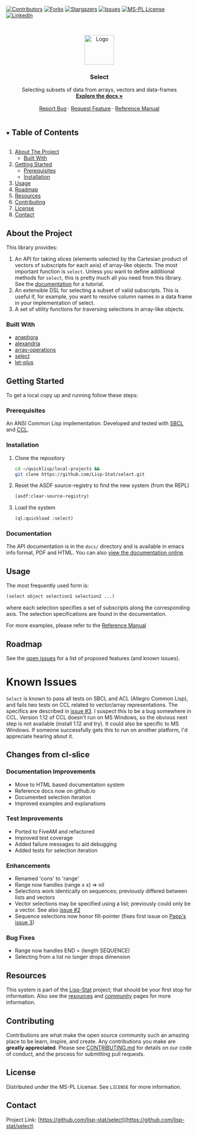 
<!-- PROJECT SHIELDS -->

[![Contributors][contributors-shield]][contributors-url]
[![Forks][forks-shield]][forks-url]
[![Stargazers][stars-shield]][stars-url]
[![Issues][issues-shield]][issues-url]
[![MS-PL License][license-shield]][license-url]
[![LinkedIn][linkedin-shield]][linkedin-url]



<!-- PROJECT LOGO -->
<br />
<p align="center">
  <a href="https://github.com/lisp-stat/select">
    <img src="http://www.lisp-stat.dev/images/stats-image.svg" alt="Logo" width="80" height="80">
  </a>

  <h3 align="center">Select</h3>

  <p align="center">
	Selecting subsets of data from arrays, vectors and data-frames
	<br />
    <a href="https://lisp-stat.dev/docs/tasks/select"><strong>Explore the docs »</strong></a>
    <br />
    <br />
    <a href="https://github.com/lisp-stat/select/issues">Report Bug</a>
    ·
    <a href="https://github.com/lisp-stat/select/issues">Request Feature</a>
    ·
	<a href="https://lisp-stat.github.io/select/">Reference Manual</a>
  </p>
</p>



<!-- TABLE OF CONTENTS -->
<details open="open">
  <summary><h2 style="display: inline-block">Table of Contents</h2></summary>
  <ol>
    <li>
      <a href="#about-the-project">About The Project</a>
      <ul>
        <li><a href="#built-with">Built With</a></li>
      </ul>
    </li>
    <li>
      <a href="#getting-started">Getting Started</a>
      <ul>
        <li><a href="#prerequisites">Prerequisites</a></li>
        <li><a href="#installation">Installation</a></li>
      </ul>
    </li>
    <li><a href="#usage">Usage</a></li>
    <li><a href="#roadmap">Roadmap</a></li>
	<li><a href="#resources">Resources</a></li>
    <li><a href="#contributing">Contributing</a></li>
    <li><a href="#license">License</a></li>
    <li><a href="#contact">Contact</a></li>
  </ol>
</details>



<!-- ABOUT THE PROJECT -->
## About the Project

This library provides:

1. An API for taking slices (elements selected by the Cartesian product of vectors of subscripts for each axis) of array-like objects. The most important function is `select`. Unless you want to define additional methods for `select`, this is pretty much all you need from this library. See the [documentation](https://lisp-stat.dev/docs/tasks/select/) for a tutorial.
2. An extensible DSL for selecting a subset of valid subscripts. This is useful if, for example, you want to resolve column names in a data frame in your implementation of select.
3. A set of utility functions for traversing selections in array-like objects.


### Built With

* [anaphora](https://github.com/tokenrove/anaphora)
* [alexandria](https://gitlab.common-lisp.net/alexandria/alexandria)
* [array-operations](https://github.com/bendudson/array-operations)
* [select](https://github.com/Symbolics/select)
* [let-plus](https://github.com/sharplispers/let-plus)



<!-- GETTING STARTED -->
## Getting Started

To get a local copy up and running follow these steps:

### Prerequisites

An ANSI Common Lisp implementation. Developed and tested with
[SBCL](http://www.sbcl.org/) and
[CCL](https://github.com/Clozure/ccl).

### Installation

1. Clone the repository
   ```sh
   cd ~/quicklisp/local-projects &&
   git clone https://github.com/Lisp-Stat/select.git
   ```
2. Reset the ASDF source-registry to find the new system (from the REPL)
   ```lisp
   (asdf:clear-source-registry)
   ```
3. Load the system
   ```lisp
   (ql:quickload :select)
   ```

### Documentation

The API documentation is in the `docs/` directory and is available in
emacs info format, PDF and HTML.  You can also [view the documentation
online](https://lisp-stat.github.io/select/).

<!-- USAGE EXAMPLES -->
## Usage

The most frequently used form is:

```lisp
(select object selection1 selection2 ...)
```

where each selection specifies a set of subscripts along the
corresponding axis.  The selection specifications are found in the
documentation.

For more examples, please refer to the [Reference Manual](https://lisp-stat/github.io/select/)


<!-- ROADMAP -->
## Roadmap

See the [open issues](https://github.com/lisp-stat/select/issues) for a list of proposed features (and known issues).


# Known Issues

`Select` is known to pass all tests on SBCL and ACL (Allegro Common Lisp), and fails two tests on CCL related to vector/array representations. The specifics are described in [issue #3](https://github.com/Symbolics/select/issues/3). I suspect this to be a bug somewhere in CCL. Version 1.12 of CCL doesn't run on MS Windows, so the obvious next step is not available (install 1.12 and try). It could also be specific to MS Windows. If someone successfully gets this to run on another platform, I'd appreciate hearing about it.

## Changes from cl-slice

### Documentation Improvements
- Move to HTML based documentation system
- Reference docs now on github.io
- Documented selection iteration
- Improved examples and explanations

### Test Improvements
- Ported to FiveAM and refactored
- Improved test coverage
- Added failure messages to aid debugging
- Added tests for selection iteration

### Enhancements
- Renamed 'cons' to 'range'
- Range now handles (range x x) => nil
- Selections work identically on sequences; previously differed between lists and vectors
- Vector selections may be specified using a list; previously could only be a vector. See also [issue #2](https://github.com/lisp-stat/select/issues/2)
- Sequence selections now honor fill-pointer (fixes first issue on [Papp's issue 3](https://github.com/tpapp/cl-slice/issues/3))

### Bug Fixes
- Range now handles END = (length SEQUENCE)
- Selecting from a list no longer drops dimension



## Resources

This system is part of the [Lisp-Stat](https://lisp-stat.dev/)
project; that should be your first stop for information. Also see the
[resources](https://lisp-stat.dev/resources) and
[community](https://lisp-stat.dev/community) pages for more
information.

<!-- CONTRIBUTING -->
## Contributing

Contributions are what make the open source community such an amazing place to be learn, inspire, and create. Any contributions you make are **greatly appreciated**. Please see [CONTRIBUTING.md](CONTRIBUTING.md) for details on our code of conduct, and the process for submitting pull requests.

<!-- LICENSE -->
## License

Distributed under the MS-PL License. See `LICENSE` for more information.



<!-- CONTACT -->
## Contact

Project Link: [https://github.com/lisp-stat/select](https://github.com/lisp-stat/select)



<!-- MARKDOWN LINKS & IMAGES -->
<!-- https://www.markdownguide.org/basic-syntax/#reference-style-links -->
[contributors-shield]: https://img.shields.io/github/contributors/lisp-stat/select.svg?style=for-the-badge
[contributors-url]: https://github.com/lisp-stat/select/graphs/contributors
[forks-shield]: https://img.shields.io/github/forks/lisp-stat/select.svg?style=for-the-badge
[forks-url]: https://github.com/lisp-stat/select/network/members
[stars-shield]: https://img.shields.io/github/stars/lisp-stat/select.svg?style=for-the-badge
[stars-url]: https://github.com/lisp-stat/select/stargazers
[issues-shield]: https://img.shields.io/github/issues/lisp-stat/select.svg?style=for-the-badge
[issues-url]: https://github.com/lisp-stat/select/issues
[license-shield]: https://img.shields.io/github/license/lisp-stat/select.svg?style=for-the-badge
[license-url]: https://github.com/lisp-stat/select/blob/master/LICENSE
[linkedin-shield]: https://img.shields.io/badge/-LinkedIn-black.svg?style=for-the-badge&logo=linkedin&colorB=555
[linkedin-url]: https://www.linkedin.com/company/symbolics/
